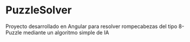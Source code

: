 # PuzzleSolver
Proyecto desarrollado en Angular para resolver rompecabezas del tipo 8-Puzzle mediante un algoritmo simple de IA
